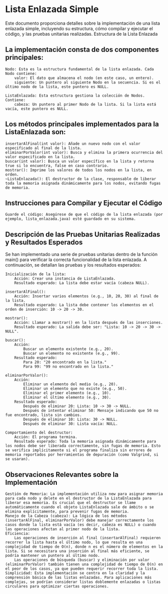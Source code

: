 # Lista Enlazada Simple

Este documento proporciona detalles sobre la implementación de una lista enlazada simple, incluyendo su estructura, cómo compilar y ejecutar el código, y las pruebas unitarias realizadas.
Estructura de la Lista Enlazada

## La implementación consta de dos componentes principales:

    Nodo: Esta es la estructura fundamental de la lista enlazada. Cada Nodo contiene:
        valor: El dato que almacena el nodo (en este caso, un entero).
        siguiente: Un puntero al siguiente Nodo en la secuencia. Si es el último nodo de la lista, este puntero es NULL.

    ListaEnlazada: Esta estructura gestiona la colección de Nodos. Contiene:
        cabeza: Un puntero al primer Nodo de la lista. Si la lista está vacía, este puntero es NULL.

## Los métodos principales implementados para la ListaEnlazada son:

    insertarAlFinal(int valor): Añade un nuevo nodo con el valor especificado al final de la lista.
    eliminarPorValor(int valor): Busca y elimina la primera ocurrencia del valor especificado en la lista.
    buscar(int valor): Busca un valor específico en la lista y retorna true si lo encuentra, false en caso contrario.
    mostrar(): Imprime los valores de todos los nodos en la lista, en orden.
    ~ListaEnlazada(): El destructor de la clase, responsable de liberar toda la memoria asignada dinámicamente para los nodos, evitando fugas de memoria.

## Instrucciones para Compilar y Ejecutar el Código

    Guarde el código: Asegúrese de que el código de la lista enlazada (por ejemplo, lista_enlazada.java) esté guardado en su sistema.

## Descripción de las Pruebas Unitarias Realizadas y Resultados Esperados

Se han implementado una serie de pruebas unitarias dentro de la función main() para verificar la correcta funcionalidad de la lista enlazada. A continuación, se detallan las pruebas y los resultados esperados:

    Inicialización de la lista:
        Acción: Crear una instancia de ListaEnlazada.
        Resultado esperado: La lista debe estar vacía (cabeza NULL).

    insertarAlFinal():
        Acción: Insertar varios elementos (e.g., 10, 20, 30) al final de la lista.
        Resultado esperado: La lista debe contener los elementos en el orden de inserción: 10 -> 20 -> 30.

    mostrar():
        Acción: Llamar a mostrar() en la lista después de las inserciones.
        Resultado esperado: La salida debe ser: "Lista: 10 -> 20 -> 30 -> NULL".

    buscar():
        Acción:
            Buscar un elemento existente (e.g., 20).
            Buscar un elemento no existente (e.g., 99).
        Resultado esperado:
            Para 20: "20 encontrado en la lista."
            Para 99: "99 no encontrado en la lista."

    eliminarPorValor():
        Acción:
            Eliminar un elemento del medio (e.g., 20).
            Eliminar un elemento que no existe (e.g., 50).
            Eliminar el primer elemento (e.g., 10).
            Eliminar el último elemento (e.g., 30).
        Resultado esperado:
            Después de eliminar 20: Lista: 10 -> 30 -> NULL.
            Después de intentar eliminar 50: Mensaje indicando que 50 no fue encontrado, lista sin cambios.
            Después de eliminar 10: Lista: 30 -> NULL.
            Después de eliminar 30: Lista vacía: NULL.

    Comportamiento del destructor:
        Acción: El programa termina.
        Resultado esperado: Toda la memoria asignada dinámicamente para los nodos debe ser liberada correctamente, sin fugas de memoria. Esto se verifica implícitamente si el programa finaliza sin errores de memoria reportados por herramientas de depuración (como Valgrind, si se usaran).

## Observaciones Relevantes sobre la Implementación

    Gestión de Memoria: La implementación utiliza new para asignar memoria para cada nodo y delete en el destructor de la ListaEnlazada para liberar esa memoria. Es crucial que el destructor se llame automáticamente cuando el objeto ListaEnlazada sale de ámbito o se elimina explícitamente, para prevenir fugas de memoria.
    Manejo de la Cabeza (cabeza): La lógica de los métodos (insertarAlFinal, eliminarPorValor) debe manejar correctamente los casos donde la lista está vacía (es decir, cabeza es NULL) o cuando las operaciones afectan al primer nodo de la lista.
    Eficiencia:
        Las operaciones de inserción al final (insertarAlFinal) requieren recorrer la lista hasta el último nodo, lo que resulta en una complejidad de tiempo de O(n), donde n es el número de elementos en la lista. Si se necesitara una inserción al final más eficiente, se podría mantener un puntero al último nodo.
        Las operaciones de búsqueda (buscar) y eliminación por valor (eliminarPorValor) también tienen una complejidad de tiempo de O(n) en el peor de los casos, ya que pueden requerir recorrer toda la lista.
    Simplicidad: Esta implementación se centra en la claridad y la comprensión básica de las listas enlazadas. Para aplicaciones más complejas, se podrían considerar listas doblemente enlazadas o listas circulares para optimizar ciertas operaciones.
